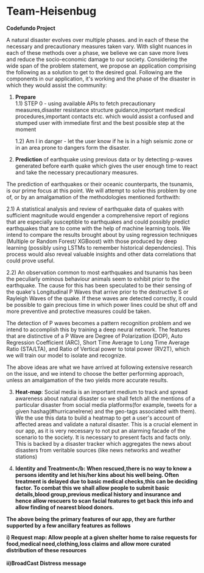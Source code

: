 # Team-Heisenbug

<b>Codefundo Project</b>

A natural disaster evolves over multiple phases. and in each of these the necessary and precautionary measures taken vary. With slight nuances in each of these methods over a phase, we believe we can save more lives and reduce the socio-economic damage to our society. Considering the wide span of the problem statement, we propose an application comprising the following as a solution to get to the desired goal. Following are the components in our application, it's working and the phase of the disaster in which they would assist the community:

1) <b>Prepare</b><br> 
	1.1) STEP 0 - using available APIs to fetch precautionary measures,disaster resistance structure guidance,important medical procedures,important contacts etc. which would assist a confused and stumped user with immediate first and the best possible step at the moment

	1.2) Am I in danger - let the user know if he is in a high seismic zone or in an area prone to dangers form the disaster.

2) <b>Prediction</b> of earthquake using previous data or by detecting p-waves generated before earth quake which gives the user enough time to react and take the necessary precautionary measures.

The prediction of earthquakes or their oceanic counterparts, the tsunamis, is our prime focus at this point. We will attempt to solve this problem by one of, or by an amalgamation of the methodologies mentioned forthwith: 

2.1) A statistical analysis and review of earthquake data of quakes with sufficient magnitude would engender a comprehensive report of regions that are especially susceptible to earthquakes and could possibly predict earthquakes that are to come with the help of machine learning tools. We intend to compare the results brought about by using regression techniques (Multiple or Random Forest/ XGBoost) with those produced by deep learning (possibly using LSTMs to remember historical  dependencies). This process would also reveal valuable insights and other data correlations that could prove useful.

2.2) An observation common to most earthquakes and tsunamis has been the peculiarly ominous behaviour animals seem to exhibit prior to the earthquake. The cause for this has been speculated to be their sensing of the quake's Longitudinal P Waves that arrive prior to the destructive S or Rayleigh Waves of the quake. If these waves are detected correctly, it could be possible to gain precious time in which power lines could be shut off and more preventive and protective measures could be taken.

The detection of P waves becomes a pattern recognition problem and we intend to accomplish this by training a deep neural network. The features that are distinctive of a P Wave are Degree of Polarization (DOP), Auto Regression Coefficient (ARC), Short Time Average to Long Time Average Ratio (STA/LTA), and Ratio of Vertical power to total power (RV2T), which we will train our model to isolate and recognize.

The above ideas are what we have arrived at following extensive research on the issue, and we intend to choose the better performing approach, unless an amalgamation of the two yields more accurate results.


3) <b>Heat-map</b>: Social media is an important medium to track and spread awareness about natural disaster so we shall fetch all the mentions of a particular disaster from social media platforms(for example, tweets for a given hashag(#hurricaneIrene) and the geo-tags associated with them). We the use this data to build a heatmap to get a user's account of affected areas and validate a natural disaster. This is a crucial element in our app, as it is very necessary to not put an alarming facade of the scenario to the society. It is necessary to present facts and facts only. This is backed by a disaster tracker which aggregates the news about disasters from veritable sources (like news networks and weather stations)

4) <b>Identity and Treatment</b: When rescued,there is no way to know a persons identity and let his/her kins about his well being. Often treatment is delayed due to basic medical checks,this can be deciding factor. To combat this we shall allow people to submit basic details,blood group,previous medical history and insurance and hence allow rescuers to scan facial features to get back this info and allow finding of nearest blood donors.

The above being the primary features of our app, they are further supported by a few ancillary features as follows

i) <b>Request map<b>: Allow people at a given shelter home to raise requests for food,medical need,clothing,loss claims and allow more curated distribution of these resources<br><br>
ii)<b>BroadCast Distress message</b>

